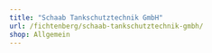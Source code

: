 ```yaml
---
title: "Schaab Tankschutztechnik GmbH"
url: /fichtenberg/schaab-tankschutztechnik-gmbh/
shop: Allgemein
---
```

